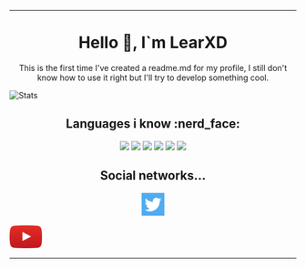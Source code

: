 <hr>
<h1 align="center"> Hello 👋, I`m LearXD </h1>
<p align="center"> This is the first time I've created a readme.md for my profile, I still don't know how to use it right but I'll try to develop something cool. </p>

<p align="center"> 

![Stats](https://github-readme-stats.vercel.app/api?username=LearXD&theme=vue-dark&show_icons=true&count_private=true&include_all_commits=true) 

</p>

<h2 align="center"> Languages i know :nerd_face: </h1> 
<p align="center">

<img src="https://img.shields.io/badge/JavaScript-F7DF1E?style=for-the-badge&logo=javascript&logoColor=black"/>

<img src="https://img.shields.io/badge/Java-ED8B00?style=for-the-badge&logo=java&logoColor=white" />

<img src="https://img.shields.io/badge/Kotlin-0095D5?style=for-the-badge&logo=kotlin&logoColor=white" />

<img src="https://img.shields.io/badge/PHP-777BB4?style=for-the-badge&logo=php&logoColor=white" />

<img src="https://img.shields.io/badge/Perl-39457E?style=for-the-badge&logo=perl&logoColor=white" />

<img src="https://img.shields.io/badge/Delphi-B22222?style=for-the-badge&logo=delphi&logoColor=white" />

</p>

<h2 align="center"> Social networks... </h1> 

<p align="center">
<a href="https://twitter.com/XDLear"> <img src="./images/twitter.png" height="40" /> </a>

<a href="https://youtube.com/c/LearXD%E4%B9%A1"> <img src="./images/YouTube.png" height="40" /> </a>

</p>

<hr>